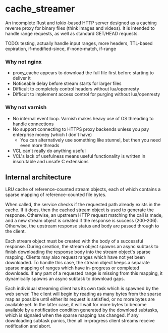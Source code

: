 # cache_streamer

An incomplete Rust and tokio-based HTTP server designed as a caching reverse proxy for binary files (think images and videos). It is intended to handle range requests, as well as standard GET/HEAD requests.

TODO: testing, actually handle input ranges, more headers, TTL-based expiration, if-modified-since, if-none-match, if-range

### Why not nginx

- proxy_cache appears to download the full file first before starting to deliver it
- Noticeable delay before stream starts for larger files
- Difficult to completely control headers without lua/openresty
- Difficult to implement access control for purging without lua/openresty

### Why not varnish

- No internal event loop. Varnish makes heavy use of OS threading to handle connections
- No support connecting to HTTPS proxy backends unless you pay enterprise money (which I don't have)
  * You can alternatively use something like stunnel, but then you need even more threads
- VCL can't really do anything useful
- VCL's lack of usefulness means useful functionality is written in inscrutable and unsafe C extensions

## Internal architecture

LRU cache of reference-counted stream objects, each of which contains a sparse mapping of reference-counted file bytes.

When called, the service checks if the requested path already exists in the cache. If it does, then the cached stream object is used to generate the response. Otherwise, an upstream HTTP request matching the call is made, and a new stream object is created if the response is success (200-206). Otherwise, the upstream response status and body are passed through to the client.

Each stream object must be created with the body of a successful response. During creation, the stream object spawns an async subtask to finish downloading the response body into the stream object's sparse mapping. Clients may also request ranges which have not yet been downloaded. To handle this case, the stream object keeps a separate sparse mapping of ranges which have in-progress or completed downloads. If any part of a requested range is missing from this mapping, it dynamically spawns an async subtask to download gaps.

Each individual streaming client has its own task which is spawned by the web server. The client will begin by reading as many bytes from the sparse map as possible until either its request is satisfied, or no more bytes are available yet. In the latter case, it will wait for more bytes to become available by a notification condition generated by the download subtasks, which is signaled when the sparse mapping has changed. If any downloading subtask panics, then all in-progress client streams receive notification and abort.
